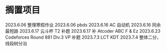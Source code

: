 # 搁置项目

2023.6.06 整理寒假作业
2023.6.06 pbds
2023.6.16 AC 自动机
2023.6.16 同余最短路
2023.6.17 云斗杯 T2 补题
2023.6.17 补 Atcoder ABC F & Ez
2023.6.23 Codeforces Round 881 Div.3 VP 补题
2023.7.3 LCT KDT
2023.7.4 整体二分，线段树分治